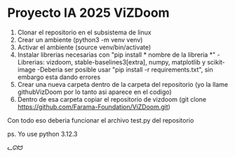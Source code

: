 # Proyecto IA 2025 ViZDoom

1. Clonar el repositorio en el subsistema de linux
2. Crear un ambiente (python3 -m venv venv)
3. Activar el ambiente (source venv/bin/activate)
4. Instalar librerias necesarias con "pip install * nombre de la libreria *"
    -Librerias: vizdoom, stable-baselines3[extra], numpy, matplotlib y scikit-image
    -Deberia ser posible usar "pip install -r requirements.txt", sin embargo esta dando errores
5. Crear una nueva carpeta dentro de la carpeta del repositorio (yo la llame githubVizDoom por lo tanto asi aparece en el codigo)
6. Dentro de esa carpeta copiar el repositorio de vizdoom (git clone https://github.com/Farama-Foundation/ViZDoom.git)

Con todo eso deberia funcionar el archivo test.py del repositorio

ps. Yo use python 3.12.3

ᓚᘏᗢ
